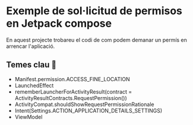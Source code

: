 # Exemple de sol·licitud de permisos en Jetpack compose
En aquest projecte trobareu el codi de com podem demanar un permís en arrencar l'aplicació.
## Temes clau 🔑
* Manifest.permission.ACCESS_FINE_LOCATION
* LaunchedEffect
* rememberLauncherForActivityResult(contract = ActivityResultContracts.RequestPermission())
* ActivityCompat.shouldShowRequestPermissionRationale
* Intent(Settings.ACTION_APPLICATION_DETAILS_SETTINGS)
* ViewModel
